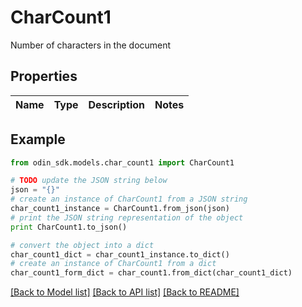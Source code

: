 # CharCount1

Number of characters in the document

## Properties

Name | Type | Description | Notes
------------ | ------------- | ------------- | -------------

## Example

```python
from odin_sdk.models.char_count1 import CharCount1

# TODO update the JSON string below
json = "{}"
# create an instance of CharCount1 from a JSON string
char_count1_instance = CharCount1.from_json(json)
# print the JSON string representation of the object
print CharCount1.to_json()

# convert the object into a dict
char_count1_dict = char_count1_instance.to_dict()
# create an instance of CharCount1 from a dict
char_count1_form_dict = char_count1.from_dict(char_count1_dict)
```
[[Back to Model list]](../README.md#documentation-for-models) [[Back to API list]](../README.md#documentation-for-api-endpoints) [[Back to README]](../README.md)


